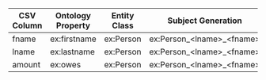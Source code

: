| CSV Column | Ontology Property | Entity Class | Subject Generation | Datatype |
| --- | --- | --- | --- | --- |
| fname | ex:firstname | ex:Person | ex:Person_\<lname>_\<fname> | xsd:string |
| lname | ex:lastname | ex:Person | ex:Person_\<lname>_\<fname> | xsd:string |
| amount | ex:owes | ex:Person | ex:Person_\<lname>_\<fname> | xsd:double |
